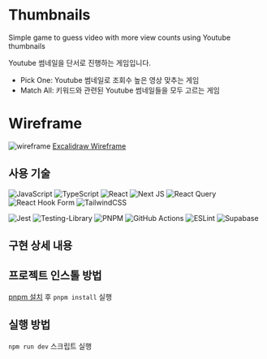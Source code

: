 # Thumbnails

Simple game to guess video with more view counts using Youtube thumbnails

Youtube 썸네일을 단서로 진행하는 게임입니다.

- Pick One: Youtube 썸네일로 조회수 높은 영상 맞추는 게임
- Match All: 키워드와 관련된 Youtube 썸네일들을 모두 고르는 게임

# Wireframe

![wireframe](./public/wireframe.svg)
[Excalidraw Wireframe](https://excalidraw.com/#json=4CXHGtihOny0_n--d_XGt,oWfvs_MSWWCaRkEXRgZZjQ)

## 사용 기술

![JavaScript](https://img.shields.io/badge/javascript-%23323330.svg?style=for-the-badge&logo=javascript&logoColor=%23F7DF1E)
![TypeScript](https://img.shields.io/badge/typescript-%23007ACC.svg?style=for-the-badge&logo=typescript&logoColor=white)
![React](https://img.shields.io/badge/react-%2320232a.svg?style=for-the-badge&logo=react&logoColor=%2361DAFB)
![Next JS](https://img.shields.io/badge/Next-black?style=for-the-badge&logo=next.js&logoColor=white)
![React Query](https://img.shields.io/badge/-React%20Query-FF4154?style=for-the-badge&logo=react%20query&logoColor=white)
![React Hook Form](https://img.shields.io/badge/React%20Hook%20Form-%23EC5990.svg?style=for-the-badge&logo=reacthookform&logoColor=white)
![TailwindCSS](https://img.shields.io/badge/tailwindcss-%2338B2AC.svg?style=for-the-badge&logo=tailwind-css&logoColor=white)

![Jest](https://img.shields.io/badge/-jest-%23C21325?style=for-the-badge&logo=jest&logoColor=white)
![Testing-Library](https://img.shields.io/badge/-TestingLibrary-%23E33332?style=for-the-badge&logo=testing-library&logoColor=white)
![PNPM](https://img.shields.io/badge/pnpm-%234a4a4a.svg?style=for-the-badge&logo=pnpm&logoColor=f69220)
![GitHub Actions](https://img.shields.io/badge/github%20actions-%232671E5.svg?style=for-the-badge&logo=githubactions&logoColor=white)
![ESLint](https://img.shields.io/badge/ESLint-4B3263?style=for-the-badge&logo=eslint&logoColor=white)
![Supabase](https://img.shields.io/badge/Supabase-3ECF8E?style=for-the-badge&logo=supabase&logoColor=white)

## 구현 상세 내용

## 프로젝트 인스톨 방법

[pnpm 설치](https://pnpm.io/installation) 후 `pnpm install` 실행

## 실행 방법

`npm run dev` 스크립트 실행
